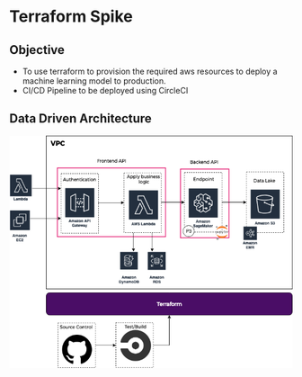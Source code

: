 # Terraform Spike

## Objective
* To use terraform to provision the required aws resources to deploy a machine learning model to production.
* CI/CD Pipeline to be deployed using CircleCI

## Data Driven Architecture
[![Serverless Deployment ML](Serverless_Deployment_ML.png)](Serverless_Deployment_ML.png)
